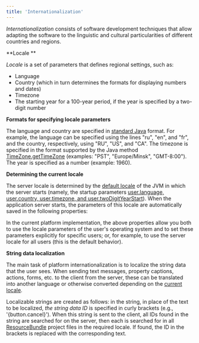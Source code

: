 ```yaml
---
title: 'Internationalization'
---
```


*Internationalization* consists of software development techniques that allow adapting the software to the linguistic and cultural particularities of different countries and regions.

**Locale **

*Locale* is a set of parameters that defines regional settings, such as:

-   Language
-   Country (which in turn determines the formats for displaying numbers and dates)
-   Timezone
-   The starting year for a 100-year period, if the year is specified by a two-digit number

**Formats for specifying locale parameters**

The language and country are specified in [standard Java](https://docs.oracle.com/javase/tutorial/i18n/locale/create.html) format. For example, the language can be specified using the lines "ru", "en", and "fr", and the country, respectively, using "RU", "US", and "CA". The timezone is specified in the format supported by the Java method [TimeZone.getTimeZone](https://docs.oracle.com/javase/8/docs/api/java/util/TimeZone.html#getTimeZone-java.lang.String-) (examples: "PST", "Europe/Minsk", "GMT-8:00").  The year is specified as a number (example: 1960).

**Determining the current locale**

The server locale is determined by the [default locale](http://www.oracle.com/us/technologies/java/locale-140624.html) of the JVM in which the server starts (namely, the startup parameters [user.language, user.country, user.timezone, and user.twoDigitYearStart](Launch-parameters_65241244.html#Launchparameters-locale)). When the application server starts, the parameters of this locale are automatically saved in the following properties:



In the current platform implementation, the above properties allow you both to use the locale parameters of the user's operating system and to set these parameters explicitly for specific users; or, for example, to use the server locale for all users (this is the default behavior).

**String data localization**

The main task of platform internationalization is to localize the string data that the user sees. When sending text messages, property captions, actions, forms, etc. to the client from the server, these can be translated into another language or otherwise converted depending on the [current locale](#Internationalization-current).

Localizable strings are created as follows: in the string, in place of the text to be localized, *the string data ID* is specified in curly brackets (e.g., '{button.cancel}'). When this string is sent to the client, all IDs found in the string are searched for on the server, then each is searched for in all [ResourceBundle](https://en.wikipedia.org/wiki/Java_resource_bundle) project files in the required locale. If found, the ID in the brackets is replaced with the corresponding text.
